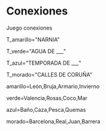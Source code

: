 
# Conexiones
Juego conexiones

T_amarillo="NARNIA"

T_verde="AGUA DE ___"

T_azul="TEMPORADA DE ___"

T_morado="CALLES DE CORUÑA"

amarillo=León,Bruja,Armario,Invierno

verde=Valencia,Rosas,Coco,Mar

azul=Baño,Caza,Pesca,Quemas

morado=Barcelona,Real,Juan,Barrera